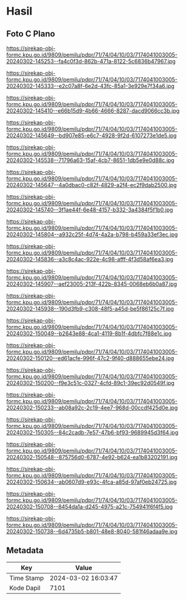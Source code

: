 # Hasil

## Foto C Plano

https://sirekap-obj-formc.kpu.go.id/9809/pemilu/pdpr/71/74/04/10/03/7174041003005-20240302-145253--fa4c0f3d-862b-471a-8122-5c6836b47967.jpg

https://sirekap-obj-formc.kpu.go.id/9809/pemilu/pdpr/71/74/04/10/03/7174041003005-20240302-145333--e2c07a8f-6e2d-43fc-85a1-3e929e7f34a6.jpg

https://sirekap-obj-formc.kpu.go.id/9809/pemilu/pdpr/71/74/04/10/03/7174041003005-20240302-145410--e66b15d9-4b66-4666-8287-dacd9066cc3b.jpg

https://sirekap-obj-formc.kpu.go.id/9809/pemilu/pdpr/71/74/04/10/03/7174041003005-20240302-145649--bd907e85-e6c7-4928-9f2d-6107273e1de5.jpg

https://sirekap-obj-formc.kpu.go.id/9809/pemilu/pdpr/71/74/04/10/03/7174041003005-20240302-145538--71796a63-15af-4cb7-8651-1db5e9e0d88c.jpg

https://sirekap-obj-formc.kpu.go.id/9809/pemilu/pdpr/71/74/04/10/03/7174041003005-20240302-145647--4a0dbac0-c82f-4829-a2f4-ec2f9dab2500.jpg

https://sirekap-obj-formc.kpu.go.id/9809/pemilu/pdpr/71/74/04/10/03/7174041003005-20240302-145740--3f1ae44f-6e48-4157-b332-3a4384f5f1b0.jpg

https://sirekap-obj-formc.kpu.go.id/9809/pemilu/pdpr/71/74/04/10/03/7174041003005-20240302-145804--a932c25f-4d74-4a2a-b798-b459a33ef3ec.jpg

https://sirekap-obj-formc.kpu.go.id/9809/pemilu/pdpr/71/74/04/10/03/7174041003005-20240302-145836--a3c8c4ac-922e-4c98-afff-4f3d58af6ea3.jpg

https://sirekap-obj-formc.kpu.go.id/9809/pemilu/pdpr/71/74/04/10/03/7174041003005-20240302-145907--aef23005-213f-422b-8345-0068eb6b0a87.jpg

https://sirekap-obj-formc.kpu.go.id/9809/pemilu/pdpr/71/74/04/10/03/7174041003005-20240302-145938--190d3fb9-c308-48f5-a45d-be5f86125c7f.jpg

https://sirekap-obj-formc.kpu.go.id/9809/pemilu/pdpr/71/74/04/10/03/7174041003005-20240302-150049--b2643e88-4ca1-4119-8b1f-4dbfc7f88e1c.jpg

https://sirekap-obj-formc.kpu.go.id/9809/pemilu/pdpr/71/74/04/10/03/7174041003005-20240302-150120--ed61acfe-996f-47c2-9f40-d888655ebe24.jpg

https://sirekap-obj-formc.kpu.go.id/9809/pemilu/pdpr/71/74/04/10/03/7174041003005-20240302-150200--f9e3c51c-0327-4cfd-89c1-39ec92d0549f.jpg

https://sirekap-obj-formc.kpu.go.id/9809/pemilu/pdpr/71/74/04/10/03/7174041003005-20240302-150233--ab08a92c-2c19-4ee7-968d-00ccdf425d0e.jpg

https://sirekap-obj-formc.kpu.go.id/9809/pemilu/pdpr/71/74/04/10/03/7174041003005-20240302-150305--84c2cadb-7e57-47b6-bf93-9689945d3f64.jpg

https://sirekap-obj-formc.kpu.go.id/9809/pemilu/pdpr/71/74/04/10/03/7174041003005-20240302-150548--875756d0-6787-4e92-b624-ea1b83202191.jpg

https://sirekap-obj-formc.kpu.go.id/9809/pemilu/pdpr/71/74/04/10/03/7174041003005-20240302-150634--ab0607d9-e93c-4fca-a85d-97af0eb24725.jpg

https://sirekap-obj-formc.kpu.go.id/9809/pemilu/pdpr/71/74/04/10/03/7174041003005-20240302-150708--8454da1a-d245-4975-a21c-754941f6f4f5.jpg

https://sirekap-obj-formc.kpu.go.id/9809/pemilu/pdpr/71/74/04/10/03/7174041003005-20240302-150738--6d4735b5-b801-48e8-8040-581f46adaa9e.jpg


## Metadata

| Key        | Value               |
| ---------- | ------------------- |
| Time Stamp | 2024-03-02 16:03:47 |
| Kode Dapil | 7101                |



